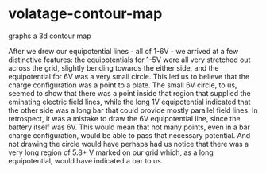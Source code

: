 # volatage-contour-map
graphs a 3d contour map

After we drew our equipotential lines - all of 1-6V - we arrived at a few distinctive features: the equipotentials for 1-5V were all very stretched out across the grid, slightly bending towards the either side, and the equipotential for 6V was a very small circle. This led us to believe that the charge configuration was a point to a plate. The small 6V circle, to us, seemed to show that there was a point inside that region that supplied the eminating electric field lines, while the long 1V equipotential indicated that the other side was a long bar that could provide mostly parallel field lines. In retrospect, it was a mistake to draw the 6V equipotential line, since the battery itself was 6V. This would mean that not many points, even in a bar charge configuration, would be able to pass that necessary potential. And not drawing the circle would have perhaps had us notice that there was a very long region of 5.8+ V marked on our grid which, as a long equipotential, would have indicated a bar to us.
